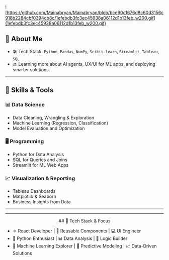 ![https://github.com/Mainabryan/Mainabryan/blob/bce90c1676d8c60d3156c918b2284cbf0394cb8c/1efebdb3fc3ec45938a06112d1b13feb_w200.gif](1efebdb3fc3ec45938a06112d1b13feb_w200.gif)

## 🧠 About Me

* 🛠 Tech Stack: `Python`, `Pandas`, `NumPy`, `Scikit-learn`, `Streamlit`, `Tableau`, `SQL`
* 🔜 Learning more about AI agents, UX/UI for ML apps, and deploying smarter solutions.

---

## 🚀 Skills & Tools

### 📊 Data Science

* Data Cleaning, Wrangling & Exploration
* Machine Learning (Regression, Classification)
* Model Evaluation and Optimization

### 🖥️ Programming

* Python for Data Analysis
* SQL for Queries and Joins
* Streamlit for ML Web Apps

### 📈 Visualization & Reporting

* Tableau Dashboards
* Matplotlib & Seaborn
* Business Insights from Data

---





---
<p align="center">
## 🚀 Tech Stack & Focus

- ⚛️ React Developer | 🔄 Reusable Components | 💻 UI Engineer  
- 🐍 Python Enthusiast | 📊 Data Analysis | 🔢 Logic Builder  
- 🤖 Machine Learning Explorer | 🧠 Predictive Modeling | 📈 Data-Driven Solutions

</p>

<!-- Optional: GitHub Stats Example -->

<!-- ![Bryan's GitHub stats](https://github-readme-stats.vercel.app/api?username=your-username&show_icons=true&theme=radical) -->



